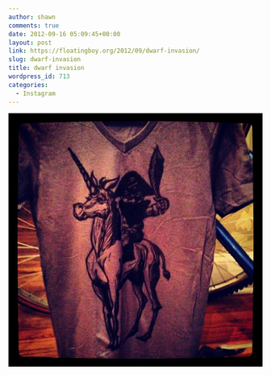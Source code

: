 ```yaml
---
author: shawn
comments: true
date: 2012-09-16 05:09:45+00:00
layout: post
link: https://floatingboy.org/2012/09/dwarf-invasion/
slug: dwarf-invasion
title: dwarf invasion
wordpress_id: 713
categories:
  - Instagram
---
```


![dwarf invasion](/assets/media/2012/09/13c9538aff8511e1ba9922000a1e9f98_7.jpg)
